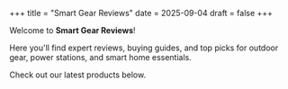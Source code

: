 +++
title = "Smart Gear Reviews"
date = 2025-09-04
draft = false
+++

Welcome to **Smart Gear Reviews**!  

Here you'll find expert reviews, buying guides, and top picks for outdoor gear, power stations, and smart home essentials.  

Check out our latest products below.

